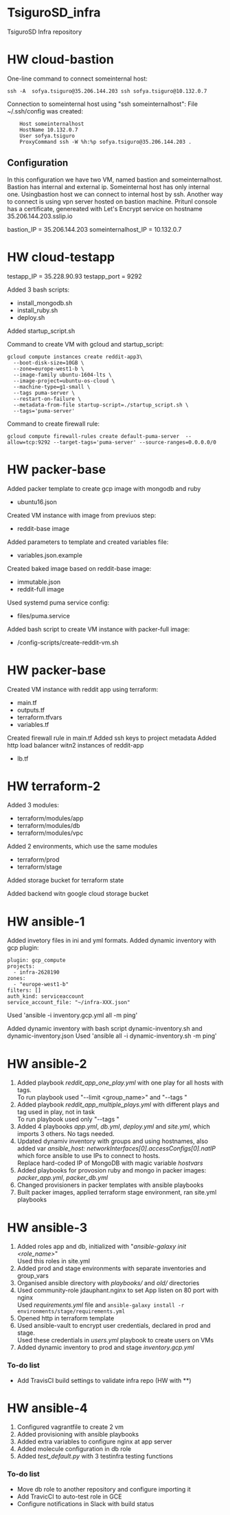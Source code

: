 # TsiguroSD_infra
TsiguroSD Infra repository

# HW cloud-bastion

One-line command to connect someinternal host:

`ssh -A  sofya.tsiguro@35.206.144.203 ssh sofya.tsiguro@10.132.0.7`

 Connection to someinternal host using "ssh someinternalhost":
File ~/.ssh/config was created:

		Host someinternalhost
		HostName 10.132.0.7
		User sofya.tsiguro
		ProxyCommand ssh -W %h:%p sofya.tsiguro@35.206.144.203 .

## Configuration

In this configuration we have two VM, named bastion and someinternalhost. Bastion has internal and external ip. Someinternal host has only internal one. Usingbastion host we can connect to internal host by ssh. Another way to connect is using vpn server hosted on bastion machine.
Pritunl console has a certificate, genereated with Let's Encrypt service on hostname 35.206.144.203.sslip.io

bastion_IP = 35.206.144.203
someinternalhost_IP = 10.132.0.7

# HW cloud-testapp

testapp_IP = 35.228.90.93
testapp_port = 9292

 Added 3 bash scripts:
 - install_mongodb.sh
 - install_ruby.sh
 - deploy.sh

 Added startup_script.sh

Command to create VM with gcloud and startup_script:

    gcloud compute instances create reddit-app3\
      --boot-disk-size=10GB \
      --zone=europe-west1-b \
      --image-family ubuntu-1604-lts \
      --image-project=ubuntu-os-cloud \
      --machine-type=g1-small \
      --tags puma-server \
      --restart-on-failure \
      --metadata-from-file startup-script=./startup_script.sh \
      --tags='puma-server'

 Command to create firewall rule:

    gcloud compute firewall-rules create default-puma-server  --allow=tcp:9292 --target-tags='puma-server' --source-ranges=0.0.0.0/0

# HW packer-base

Added packer template to create gcp image with mongodb and ruby

  - ubuntu16.json

Created VM instance with image from previuos step:

  - reddit-base image

Added parameters to template and created variables file:

  - variables.json.example

Created baked image based on reddit-base image:

  - immutable.json
  - reddit-full image

Used systemd puma service config:

  - files/puma.service

Added bash script to create VM instance with packer-full image:

  - /config-scripts/create-reddit-vm.sh

# HW packer-base

Created VM instance with reddit app using terraform:
 - main.tf
 - outputs.tf
 - terraform.tfvars
 - variables.tf

Created firewall rule in main.tf
Added ssh keys to project metadata
Added http load balancer witn2 instances of reddit-app
 - lb.tf

  # HW terraform-2

Added 3 modules:
  - terraform/modules/app
  - terraform/modules/db
  - terraform/modules/vpc

Added 2 environments, which use the same modules
  - terraform/prod
  - terraform/stage

Added storage bucket for terraform state

Added backend witn google cloud storage bucket

  # HW ansible-1

  Added invetory files in ini and yml formats.
  Added dynamic inventory with gcp plugin:


    plugin: gcp_compute
	projects:
	  - infra-2628190
	zones:
  	  - "europe-west1-b"
	filters: []
	auth_kind: serviceaccount
	service_account_file: "~/infra-XXX.json"

   Used 'ansible -i inventory.gcp.yml all -m ping'

   Added dynamic inventory with bash script dynamic-inventory.sh and dynamic-inventory.json
   Used 'ansible all -i dynamic-inventory.sh -m ping'

   # HW ansible-2

   1) Added playbook *reddit_app_one_play.yml* with one play for all hosts with tags.  
   To run playbook used "--limit <group_name>" and "--tags <tag>"
   2) Added playbook *reddit_app_multiple_plays.yml* with different plays and tag used in play, not in task  
   To run playbook used only "--tags <tag>"
   3) Added 4 playbooks *app.yml*, *db.yml*, *deploy.yml* and *site.yml*, which imports 3 others. No tags needed.
   4) Updated dynamiv inventory with groups and using hostnames, also added var *ansible_host: networkInterfaces[0].accessConfigs[0].natIP* which force ansible to use IPs to connect to hosts.  
   Replace hard-coded IP of MongoDB with magic variable *hostvars*
   5) Added playbooks for provosion ruby and mongo in packer images: *packer_app.yml*, *packer_db.yml*
   6) Changed provisioners in packer templates with ansible playbooks
   7) Built packer images, applied terraform stage environment, ran site.yml playbooks

   # HW ansible-3

   1) Added roles app and db, initialized with "*ansible-galaxy init <role_name>*"  
   Used this roles in site.yml
   2) Added prod and stage environments with separate inventories and group_vars
   3) Organised ansible directory with *playbooks/* and *old/* directories
   4) Used community-role jdauphant.nginx to set App listen on 80 port with nginx  
   Used *requirements.yml* file and `ansible-galaxy install -r environments/stage/requirements.yml`
   5) Opened http in terraform template
   6) Used ansible-vault to encrypt user credentials, declared in prod and stage.  
   Used these credentials in *users.yml* playbook to create users on VMs
   7) Added dynamic inventory to prod and stage *inventory.gcp.yml*

   ### To-do list

   - Add TravisCI build settings to validate infra repo (HW with **)
   
   # HW ansible-4
   
   1) Configured vagrantfile to create 2 vm 
   2) Added provisioning with ansible playbooks
   3) Added extra variables to configure nginx at app server
   4) Added molecule configuration in db role
   5) Added *test_default.py* with 3 testinfra testing functions
   
   ### To-do list
   
   - Move db role to another repository and configure importing it
   - Add TravicCI to auto-test role in GCE
   - Configure notifications in Slack with build status
   
